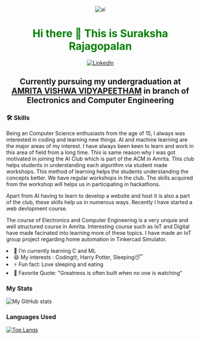 <div align="center">
  <img src="https://imgs.search.brave.com/6t2-u_cXXPaUhxdosN-itUgiXUDvVArBCDONIYcz228/rs:fit:1200:590:1/g:ce/aHR0cHM6Ly9pbnRl/cnNvZy5jb20vd3At/Y29udGVudC91cGxv/YWRzLzIwMTkvMTIv/dWtyYWluaWFuLWFp/LWRldmVsb3BtZW50/LmpwZw"  alt="ai">
  </div>
  <div align="center">
  <h1 style='color: green; text-align: center;'> Hi there 👋 This is Suraksha Rajagopalan </h1>
  <a href="https://www.linkedin.com/in/suraksha-rajagopalan-9769891b7/"><img alt="LinkedIn" src="https://img.shields.io/badge/linkedin-%230077B5.svg?style=for-the-badge&logo=linkedin&logoColor=white"></a>
</div>
  
<div align="center">
<h2>Currently pursuing my undergraduation at <a href="https://amrita.edu/campus/amritapuri/" target="_main">AMRITA VISHWA VIDYAPEETHAM</a> in branch of Electronics and Computer Engineering </h2>
</div>
<div>
  <h3>🛠️ Skills</h3>
<p> Being an Computer Science enthusiasts from the age of 15, I always was interested in coding and learning new things. AI and machine learning are the major areas of my interest. I have always been keen to learn and work in this area of field from a long time. This is same reason why I was got motivated in joining the AI Club which is part of the ACM in Amrita. This club helps students in understanding each algorithm via student made workshops. This method of learning helps the students understanding the concepts better. We have regular workshops in the club. The skills acquired from the workshop will helps us in participating in hackathons.</p>
  <p> Apart from AI having to learn to develop a website and host it is also a part of the club, these skills help us in numerous ways. Recently I have started a web devlopment course. </p>
  <p>The course of Electronics and Computer Engineering is a very unquie and well structured course in Amrita. Interesting course such as IoT and Digital have made facinated into learning more of these topics. I have made an IoT group project regarding home automation in Tinkercad Simulator.</p>
  
  </div>
  <li>🌱 I’m currently learning C and ML</li>
<li>😄 My interests : Coding🤓, Harry Potter, Sleeping😴</li>
<li>⚡ Fun fact: Love sleeping and eating </li>
<li>💬 Favorite Quote: "Greatness is often built when no one is watching"</li>

<h3>My Stats</h3>


![My GitHub stats](https://github-readme-stats.vercel.app/api?username=Suraksha-Rajagopalan&show_icons=true&theme=radical)


<h3>Languages Used</h3>

[![Top Langs](https://github-readme-stats.vercel.app/api/top-langs/?username=Suraksha-Rajagopalan&layout=compact)](https://github.com/anuraghazra/github-readme-stats)
